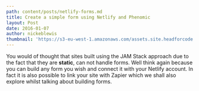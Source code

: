 ```yaml
---
path: content/posts/netlify-forms.md
title: Create a simple form using Netlify and Phenomic
layout: Post
date: 2016-01-07
author: nickeblewis
thumbnail: 'https://s3-eu-west-1.amazonaws.com/assets.site.headforcode.com/icons/js.png'
---
```


You would of thought that sites built using the JAM Stack approach due to the fact that they are  __static__, can not handle forms. Well think again because you can build any form you wish and connect it with your Netlify account. In fact it is also possible to link your site with Zapier which we shall also explore whilst talking about building forms.
